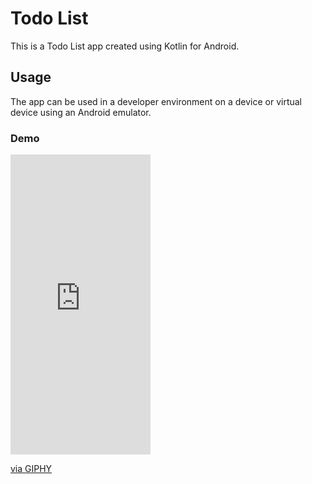 # Todo List
This is a Todo List app created using Kotlin for Android.

## Usage
The app can be used in a developer environment on a device or virtual device using an Android emulator.

### Demo
<iframe src="https://giphy.com/embed/Xx1EUt6xHH7ELPosy3" width="224" height="480" frameBorder="0" class="giphy-embed" allowFullScreen></iframe><p><a href="https://giphy.com/gifs/Xx1EUt6xHH7ELPosy3">via GIPHY</a></p>
